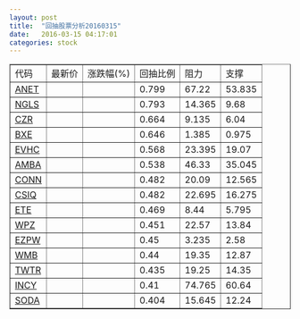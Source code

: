 ```yaml
---
layout: post
title:  "回抽股票分析20160315"
date:   2016-03-15 04:17:01
categories: stock
---
```

<script type="text/javascript">
var stockList = []
stockList.push('gb_anet');
stockList.push('gb_ngls');
stockList.push('gb_czr');
stockList.push('gb_bxe');
stockList.push('gb_evhc');
stockList.push('gb_amba');
stockList.push('gb_conn');
stockList.push('gb_csiq');
stockList.push('gb_ete');
stockList.push('gb_wpz');
stockList.push('gb_ezpw');
stockList.push('gb_wmb');
stockList.push('gb_twtr');
stockList.push('gb_incy');
stockList.push('gb_soda');
</script>
<table border="1">
 <tr>
 <td>代码</td>
 <td>最新价</td>
 <td>涨跌幅(%)</td>
 <td>回抽比例</td>
 <td>阻力</td>
 <td>支撑</td>
</tr>
  <tr id="anet">
  <td><a href="http://stock.finance.sina.com.cn/usstock/quotes/ANET.html" target="_blank">ANET</a></td><td></td><td></td><td>0.799</td><td>67.22</td><td>53.835</td></tr>
  <tr id="ngls">
  <td><a href="http://stock.finance.sina.com.cn/usstock/quotes/NGLS.html" target="_blank">NGLS</a></td><td></td><td></td><td>0.793</td><td>14.365</td><td>9.68</td></tr>
  <tr id="czr">
  <td><a href="http://stock.finance.sina.com.cn/usstock/quotes/CZR.html" target="_blank">CZR</a></td><td></td><td></td><td>0.664</td><td>9.135</td><td>6.04</td></tr>
  <tr id="bxe">
  <td><a href="http://stock.finance.sina.com.cn/usstock/quotes/BXE.html" target="_blank">BXE</a></td><td></td><td></td><td>0.646</td><td>1.385</td><td>0.975</td></tr>
  <tr id="evhc">
  <td><a href="http://stock.finance.sina.com.cn/usstock/quotes/EVHC.html" target="_blank">EVHC</a></td><td></td><td></td><td>0.568</td><td>23.395</td><td>19.07</td></tr>
  <tr id="amba">
  <td><a href="http://stock.finance.sina.com.cn/usstock/quotes/AMBA.html" target="_blank">AMBA</a></td><td></td><td></td><td>0.538</td><td>46.33</td><td>35.045</td></tr>
  <tr id="conn">
  <td><a href="http://stock.finance.sina.com.cn/usstock/quotes/CONN.html" target="_blank">CONN</a></td><td></td><td></td><td>0.482</td><td>20.09</td><td>12.565</td></tr>
  <tr id="csiq">
  <td><a href="http://stock.finance.sina.com.cn/usstock/quotes/CSIQ.html" target="_blank">CSIQ</a></td><td></td><td></td><td>0.482</td><td>22.695</td><td>16.275</td></tr>
  <tr id="ete">
  <td><a href="http://stock.finance.sina.com.cn/usstock/quotes/ETE.html" target="_blank">ETE</a></td><td></td><td></td><td>0.469</td><td>8.44</td><td>5.795</td></tr>
  <tr id="wpz">
  <td><a href="http://stock.finance.sina.com.cn/usstock/quotes/WPZ.html" target="_blank">WPZ</a></td><td></td><td></td><td>0.451</td><td>22.57</td><td>13.84</td></tr>
  <tr id="ezpw">
  <td><a href="http://stock.finance.sina.com.cn/usstock/quotes/EZPW.html" target="_blank">EZPW</a></td><td></td><td></td><td>0.45</td><td>3.235</td><td>2.58</td></tr>
  <tr id="wmb">
  <td><a href="http://stock.finance.sina.com.cn/usstock/quotes/WMB.html" target="_blank">WMB</a></td><td></td><td></td><td>0.44</td><td>19.35</td><td>12.87</td></tr>
  <tr id="twtr">
  <td><a href="http://stock.finance.sina.com.cn/usstock/quotes/TWTR.html" target="_blank">TWTR</a></td><td></td><td></td><td>0.435</td><td>19.25</td><td>14.35</td></tr>
  <tr id="incy">
  <td><a href="http://stock.finance.sina.com.cn/usstock/quotes/INCY.html" target="_blank">INCY</a></td><td></td><td></td><td>0.41</td><td>74.765</td><td>60.64</td></tr>
  <tr id="soda">
  <td><a href="http://stock.finance.sina.com.cn/usstock/quotes/SODA.html" target="_blank">SODA</a></td><td></td><td></td><td>0.404</td><td>15.645</td><td>12.24</td></tr>
</table>

